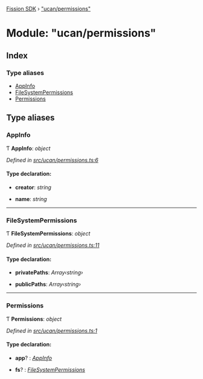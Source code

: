 [Fission SDK](../README.md) › ["ucan/permissions"](_ucan_permissions_.md)

# Module: "ucan/permissions"

## Index

### Type aliases

* [AppInfo](_ucan_permissions_.md#appinfo)
* [FileSystemPermissions](_ucan_permissions_.md#filesystempermissions)
* [Permissions](_ucan_permissions_.md#permissions)

## Type aliases

###  AppInfo

Ƭ **AppInfo**: *object*

*Defined in [src/ucan/permissions.ts:6](https://github.com/fission-suite/webnative/blob/3b06253/src/ucan/permissions.ts#L6)*

#### Type declaration:

* **creator**: *string*

* **name**: *string*

___

###  FileSystemPermissions

Ƭ **FileSystemPermissions**: *object*

*Defined in [src/ucan/permissions.ts:11](https://github.com/fission-suite/webnative/blob/3b06253/src/ucan/permissions.ts#L11)*

#### Type declaration:

* **privatePaths**: *Array‹string›*

* **publicPaths**: *Array‹string›*

___

###  Permissions

Ƭ **Permissions**: *object*

*Defined in [src/ucan/permissions.ts:1](https://github.com/fission-suite/webnative/blob/3b06253/src/ucan/permissions.ts#L1)*

#### Type declaration:

* **app**? : *[AppInfo](_ucan_permissions_.md#appinfo)*

* **fs**? : *[FileSystemPermissions](_ucan_permissions_.md#filesystempermissions)*

